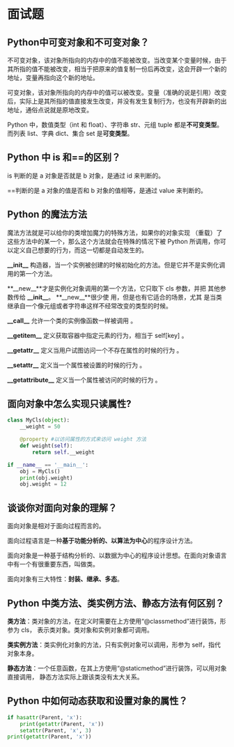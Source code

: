 # 面试题

##  Python中可变对象和不可变对象？

不可变对象，该对象所指向的内存中的值不能被改变。当改变某个变量时候，由于其所指的值不能被改变，相当于把原来的值复制一份后再改变，这会开辟一个新的地址，变量再指向这个新的地址。 

可变对象，该对象所指向的内存中的值可以被改变。变量（准确的说是引用）改变后，实际上是其所指的值直接发生改变，并没有发生复制行为，也没有开辟新的出地址，通俗点说就是原地改变。 

Python 中，数值类型（int 和 float）、字符串 str、元组 tuple 都是**不可变类型**。而列表 list、字典 dict、集合 set 是**可变类型**。

## Python 中 is 和==的区别？

is 判断的是 a 对象是否就是 b 对象，是通过 id 来判断的。 

==判断的是 a 对象的值是否和 b 对象的值相等，是通过 value 来判断的。

## Python 的魔法方法

魔法方法就是可以给你的类增加魔力的特殊方法，如果你的对象实现 （重载）了这些方法中的某一个，那么这个方法就会在特殊的情况下被 Python 所调用，你可以定义自己想要的行为，而这一切都是自动发生的。 

**\_\_init\_\_** 构造器，当一个实例被创建的时候初始化的方法。但是它并不是实例化调用的第一个方法。

**\_\_new\_\_**才是实例化对象调用的第一个方法，它只取下 cls 参数，并把 其他参数传给 **\_\_init\_\_**。 **\_\_new\_\_**很少使 用，但是也有它适合的场景，尤其 是当类继承自一个像元组或者字符串这样不经常改变的类型的时候。 

**\_\_call\_\_** 允许一个类的实例像函数一样被调用 。 

**\_\_getitem\_\_** 定义获取容器中指定元素的行为，相当于 self\[key\] 。 

**\_\_getattr\_\_** 定义当用户试图访问一个不存在属性的时候的行为 。 

**\_\_setattr\_\_** 定义当一个属性被设置的时候的行为 。 

**\_\_getattribute\_\_** 定义当一个属性被访问的时候的行为 。

## 面向对象中怎么实现只读属性?

```python
class MyCls(object):
    __weight = 50

    @property #以访问属性的方式来访问 weight 方法
    def weight(self):
        return self.__weight

if __name__ == '__main__':
    obj = MyCls()
    print(obj.weight)
    obj.weight = 12
```

## 谈谈你对面向对象的理解？

面向对象是相对于面向过程而言的。

面向过程语言是一种**基于功能分析的、以算法为中心**的程序设计方法。

面向对象是一种基于结构分析的、以数据为中心的程序设计思想。在面向对象语言中有一个有很重要东西，叫做类。 

面向对象有三大特性：**封装、继承、多态**。

## Python 中类方法、类实例方法、静态方法有何区别？

**类方法**：类对象的方法，在定义时需要在上方使用“@classmethod”进行装饰，形参为 cls， 表示类对象。类对象和实例对象都可调用。

**类实例方法**：类实例化对象的方法，只有实例对象可以调用，形参为 self，指代对象本身。

**静态方法**：一个任意函数，在其上方使用“@staticmethod”进行装饰，可以用对象直接调用， 静态方法实际上跟该类没有太大关系。

## Python 中如何动态获取和设置对象的属性？

```python
if hasattr(Parent, 'x'):
    print(getattr(Parent, 'x'))
    setattr(Parent, 'x', 3)
print(getattr(Parent, 'x'))
```

